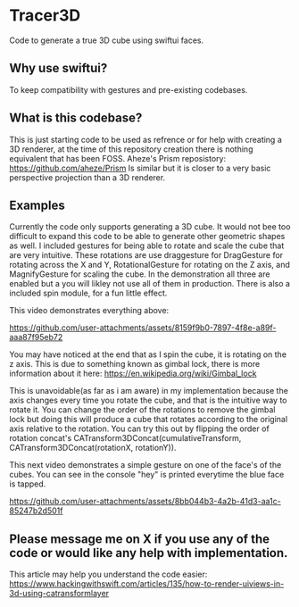 # Tracer3D
Code to generate a true 3D cube using swiftui faces.
## Why use swiftui?
To keep compatibility with gestures and pre-existing codebases.
## What is this codebase?
This is just starting code to be used as refrence or for help with creating a 3D renderer, at the time of this repository creation there is nothing equivalent that has been FOSS.
Aheze's Prism reposistory: https://github.com/aheze/Prism
Is similar but it is closer to a very basic perspective projection than a 3D renderer. 

## Examples
Currently the code only supports generating a 3D cube. It would not bee too difficult to expand this code to be able to generate other geometric shapes as well.
I included gestures for being able to rotate and scale the cube that are very intuitive. These rotations are use draggesture for DragGesture for rotating across the X and Y, RotationalGesture for rotating on the Z axis, and MagnifyGesture for scaling the cube. In the demonstration all three are enabled but a you will likley not use all of them in production.
There is also a included spin module, for a fun little effect.

This video demonstrates everything above:

https://github.com/user-attachments/assets/8159f9b0-7897-4f8e-a89f-aaa87f95eb72

You may have noticed at the end that as I spin the cube, it is rotating on the z axis. This is due to something known as gimbal lock, there is more information about it here:
https://en.wikipedia.org/wiki/Gimbal_lock

This is unavoidable(as far as i am aware) in my implementation because the axis changes every time you rotate the cube, and that is the intuitive way to rotate it. You can change the order of the rotations to remove the gimbal lock but doing this will produce a cube that rotates according to the original axis relative to the rotation. You can try this out by flipping the order of rotation concat's CATransform3DConcat(cumulativeTransform, CATransform3DConcat(rotationX, rotationY)).

This next video demonstrates a simple gesture on one of the face's of the cubes. You can see in the console "hey" is printed everytime the blue face is tapped.

https://github.com/user-attachments/assets/8bb044b3-4a2b-41d3-aa1c-85247b2d501f

## Please message me on X if you use any of the code or would like any help with implementation.

This article may help you understand the code easier: 
https://www.hackingwithswift.com/articles/135/how-to-render-uiviews-in-3d-using-catransformlayer
